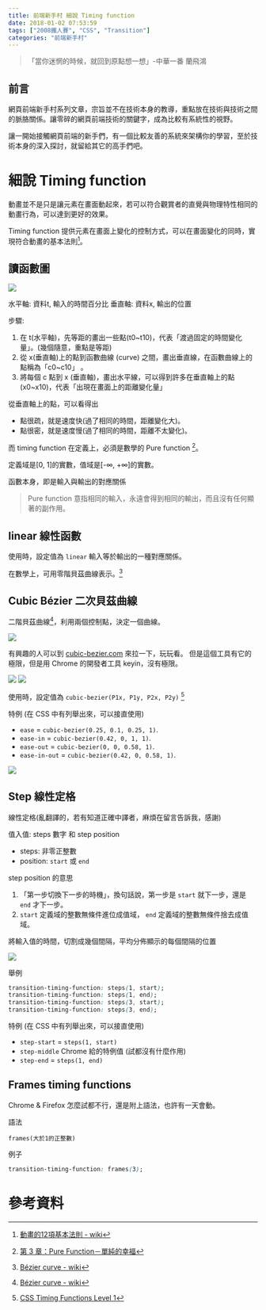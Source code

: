 ```yaml
---
title: 前端新手村 細說 Timing function
date: 2018-01-02 07:53:59
tags: ["2008鐵人賽", "CSS", "Transition"]
categories: "前端新手村"
---
```

> 「當你迷惘的時候，就回到原點想一想」-中華一番 蘭飛鴻

## 前言

網頁前端新手村系列文章，宗旨並不在技術本身的教導，重點放在技術與技術之間的脈胳關係。讓零碎的網頁前端技術的關鍵字，成為比較有系統性的視野。

讓一開始接觸網頁前端的新手們，有一個比較友善的系統來架構你的學習，至於技術本身的深入探討，就留給其它的高手們吧。

# 細說 Timing function

動畫並不是只是讓元素在畫面動起來，若可以符合觀賞者的直覺與物理特性相同的動畫行為，可以達到更好的效果。

Timing function 提供元素在畫面上變化的控制方式，可以在畫面變化的同時，實現符合動畫的基本法則[^1]。

## 讀函數圖

![](https://i.imgur.com/L1piHHs.png)

水平軸: 資料t, 輸入的時間百分比
垂直軸: 資料x, 輸出的位置

步驟:
1. 在 t(水平軸)，先等距的畫出一些點(t0~t10)，代表「渡過固定的時間變化量」。(幾個隨意，重點是等距)
2. 從 x(垂直軸)上的點到函數曲線 (curve) 之間，畫出垂直線，在函數曲線上的點稱為「c0~c10」 。
3. 將每個 c 點到 x (垂直軸)，畫出水平線，可以得到許多在垂直軸上的點(x0~x10)，代表「出現在畫面上的距離變化量」

從垂直軸上的點，可以看得出
- 點很疏，就是速度快(過了相同的時間，距離變化大)。
- 點很密，就是速度慢(過了相同的時間，距離不太變化)。

而 timing function 在定義上，必須是數學的 Pure function [^2]。

定義域是[0, 1]的實數，值域是[-∞, +∞]的實數。

函數本身，即是輸入與輸出的對應關係

> Pure function 意指相同的輸入，永遠會得到相同的輸出，而且沒有任何顯著的副作用。

## linear 線性函數

使用時，設定值為 `linear`
輸入等於輸出的一種對應關係。

在數學上，可用零階貝茲曲線表示。[^3]

## Cubic Bézier 二次貝茲曲線

二階貝茲曲線[^3]，利用兩個控制點，決定一個曲線。

![](https://upload.wikimedia.org/wikipedia/commons/d/db/B%C3%A9zier_3_big.gif)

有興趣的人可以到 [cubic-bezier.com](http://cubic-bezier.com/) 來拉一下，玩玩看。
但是這個工具有它的極限，但是用 Chrome 的開發者工具 keyin，沒有極限。

![](https://i.imgur.com/OfGJFrS.png)
![](https://i.imgur.com/C0rm439.png)


使用時，設定值為 `cubic-bezier(P1x, P1y, P2x, P2y)` [^4]

特例 (在 CSS 中有列舉出來，可以接直使用)
- `ease` = `cubic-bezier(0.25, 0.1, 0.25, 1)`.
- `ease-in` = `cubic-bezier(0.42, 0, 1, 1)`.
- `ease-out` = `cubic-bezier(0, 0, 0.58, 1)`.
- `ease-in-out` = `cubic-bezier(0.42, 0, 0.58, 1)`.

![](https://i.imgur.com/DeeTDXc.png)

## Step 線性定格

線性定格(亂翻譯的，若有知道正確中譯者，麻煩在留言告訴我，感謝)

值入值: steps 數字 和 step position
- steps: 非零正整數
- position: `start` 或 `end`

step position 的意思
1. 「第一步切換下一步的時機」，換句話說，第一步是 `start` 就下一步，還是 `end` 才下一步。
2. `start` 定義域的整數無條件進位成值域， `end` 定義域的整數無條件捨去成值域。

將輸入值的時間，切割成幾個間隔，平均分佈顯示的每個間隔的位置

![](https://i.imgur.com/13XVSja.png)

舉例

```css
transition-timing-function: steps(1, start);
transition-timing-function: steps(1, end);
transition-timing-function: steps(3, start);
transition-timing-function: steps(3, end);
```

特例 (在 CSS 中有列舉出來，可以接直使用)
- `step-start` = `steps(1, start)`
- `step-middle` Chrome 給的特例值 (試都沒有什麼作用)
- `step-end` = `steps(1, end)`


## Frames timing functions

Chrome & Firefox 怎麼試都不行，還是附上語法，也許有一天會動。

語法

```
frames(大於1的正整數)
```

例子

```css
transition-timing-function: frames(3);
```

# 參考資料

[^1]: [ 動畫的12項基本法則 - wiki](https://zh.wikipedia.org/wiki/%E5%8B%95%E7%95%AB%E7%9A%8412%E9%A0%85%E5%9F%BA%E6%9C%AC%E6%B3%95%E5%89%87)
[^2]: [ 第 3 章：Pure Function－單純的幸福](https://jigsawye.gitbooks.io/mostly-adequate-guide/content/ch3.html)
[^3]: [Bézier curve - wiki](https://en.wikipedia.org/wiki/B%C3%A9zier_curve)
[^4]: [ CSS Timing Functions Level 1](https://drafts.csswg.org/css-timing/)
